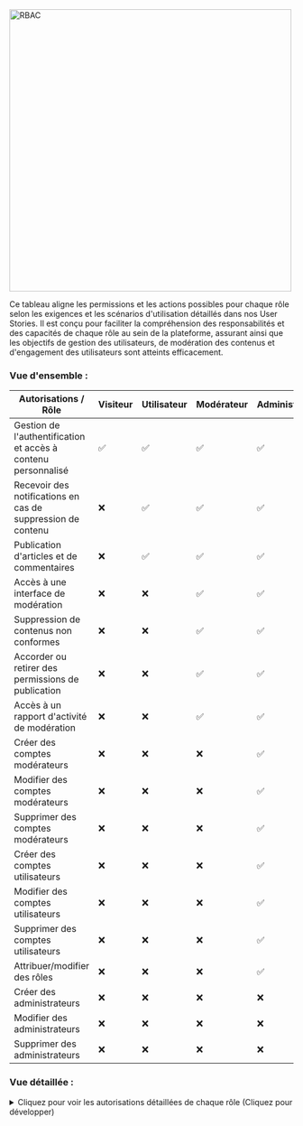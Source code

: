 <img src="./Assets/Images/Role-Based-Access-Control.png" alt="RBAC" width="500">

Ce tableau aligne les permissions et les actions possibles pour chaque rôle selon les exigences et les scénarios d'utilisation détaillés dans nos User Stories. Il est conçu pour faciliter la compréhension des responsabilités et des capacités de chaque rôle au sein de la plateforme, assurant ainsi que les objectifs de gestion des utilisateurs, de modération des contenus et d'engagement des utilisateurs sont atteints efficacement.

### Vue d'ensemble :

| Autorisations / Rôle                                          | Visiteur | Utilisateur | Modérateur | Administrateur | Super Administrateur |
| ------------------------------------------------------------- | -------- | ----------- | ---------- | -------------- | -------------------- |
| Gestion de l'authentification et accès à contenu personnalisé | ✅       | ✅          | ✅         | ✅             |        ❌              |
| Recevoir des notifications en cas de suppression de contenu   | ❌       | ✅          | ✅         | ✅             |        ❌              |
| Publication d'articles et de commentaires                     |   ❌       | ✅          | ✅         | ✅             |      ❌                |
| Accès à une interface de modération                           |   ❌       |    ❌         | ✅         | ✅             |    ❌                  |
| Suppression de contenus non conformes                         |   ❌       |    ❌         | ✅         | ✅             |    ❌                  |
| Accorder ou retirer des permissions de publication            |   ❌       |    ❌         | ✅         | ✅             |    ❌                  |
| Accès à un rapport d'activité de modération                   |   ❌       |    ❌         | ✅         | ✅             |    ❌                  |
| Créer des comptes modérateurs                                 |   ❌       |    ❌         |     ❌       | ✅             |  ❌                    |
| Modifier des comptes modérateurs                              |   ❌       |    ❌         |     ❌       | ✅             |  ❌                    |
| Supprimer des comptes modérateurs                             |   ❌       |    ❌         |     ❌       | ✅             |  ❌                    |
| Créer des comptes utilisateurs                                |   ❌       |    ❌         |     ❌       | ✅             |  ❌                    |
| Modifier des comptes utilisateurs                             |   ❌       |    ❌         |     ❌       | ✅             |  ❌                    |
| Supprimer des comptes utilisateurs                            |   ❌       |    ❌         |     ❌       | ✅             |  ❌                    |
| Attribuer/modifier des rôles                                  |   ❌       |    ❌         |     ❌       | ✅             |  ❌                    |
| Créer des administrateurs                                     |   ❌       |    ❌         |     ❌       |       ❌         | ✅                   |
| Modifier des administrateurs                                  |   ❌       |    ❌         |     ❌       |       ❌         | ✅                   |
| Supprimer des administrateurs                                 |   ❌       |    ❌         |     ❌       |       ❌         | ✅                   |

### Vue détaillée :

<details>
<summary>Cliquez pour voir les autorisations détaillées de chaque rôle (Cliquez pour développer)</summary>

| Autorisations / Rôle                                          | Visiteur                | Utilisateur                                                 | Modérateur                                                  | Administrateur                                                     | Super Administrateur                                    |
| ------------------------------------------------------------- | ----------------------- | ----------------------------------------------------------- | ----------------------------------------------------------- | ------------------------------------------------------------------ | ------------------------------------------------------- |
| Gestion de l'authentification et accès à contenu personnalisé | Créer son propre compte | Créer, modifier, supprimer son propre compte                | Modifier son propre compte                                  | Créer, modifier, supprimer des comptes utilisateurs et modérateurs | Créer, modifier, supprimer des comptes administrateurs  |
| Recevoir des notifications en cas de suppression de contenu   |                         | Recevoir des notifications en cas de suppression de contenu | Recevoir des notifications en cas de suppression de contenu | Recevoir des notifications en cas de suppression de contenu        |                                                         |
| Publication d'articles et de commentaires                     |                         | Publier des articles et des commentaires                    | Publier des articles et des commentaires                    | Publier des articles et des commentaires                           |                                                         |
| Accès à une interface de modération                           |                         |                                                             | Accéder à l'interface de modération                         |                                                                    |                                                         |
| Suppression de contenus non conformes                         |                         |                                                             | Supprimer des contenus non conformes                        | Supprimer des contenus non conformes                               |                                                         |
| Accorder ou retirer des permissions de publication            |                         |                                                             | Accorder ou retirer des permissions de publication          | Accorder ou retirer des permissions de publication                 |                                                         |
| Accès à un rapport d'activité de modération                   |                         |                                                             | Accéder à un rapport d'activité de modération               | Accéder à un rapport d'activité de modération                      |                                                         |
| Créer un compte modérateur                                    |                         |                                                             |                                                             | Créer des comptes modérateurs                                      |                                                         |
| Modifier un compte modérateur                                 |                         |                                                             |                                                             | Modifier des comptes modérateurs                                   |                                                         |
| Supprimer un compte modérateur                                |                         |                                                             |                                                             | Supprimer des comptes modérateurs                                  |                                                         |
| Créer un compte utilisateur                                   |                         |                                                             |                                                             | Créer des comptes utilisateurs                                     |                                                         |
| Modifier son propre compte utilisateur                        |                         | Modifier son propre compte utilisateur                      |                                                             | Modifier des comptes utilisateurs                                  |                                                         |
| Modifier un compte utilisateur par un administrateur          |                         |                                                             |                                                             | Modifier des comptes utilisateurs par un administrateur            |                                                         |
| Supprimer un compte utilisateur                               |                         |                                                             |                                                             | Supprimer des comptes utilisateurs                                 |                                                         |
| Consulter un contenu                                          | Consulter du contenu    | Consulter du contenu                                        | Consulter du contenu                                        | Consulter du contenu                                               |                                                         |
| Commenter un contenu                                          |                         | Commenter du contenu                                        | Commenter du contenu                                        | Commenter du contenu                                               |                                                         |
| Modifier un contenu                                           |                         |                                                             |                                                             | Modifier du contenu                                                |                                                         |
| Modérer un contenu                                            |                         |                                                             | Modérer du contenu                                          | Modérer du contenu                                                 |                                                         |
| Signaler un contenu                                           |                         |                                                             |                                                             | Signaler du contenu                                                |                                                         |
| Bloquer un compte                                             |                         |                                                             |                                                             | Bloquer un compte                                                  |                                                         |
| Attribuer/modifier des rôles                                  |                         |                                                             |                                                             | Attribuer/modifier des rôles                                       |                                                         |
| Créer un administrateur                                       |                         |                                                             |                                                             | Créer des comptes administrateurs                                  | Créer, modifier, supprimer des comptes administrateurs  |
| Modifier un administrateur                                    |                         |                                                             |                                                             | Modifier des comptes administrateurs                               | Créer, modifier, supprimer des comptes administrateurs  |
| Supprimer un administrateur                                   |                         |                                                             |                                                             | Supprimer des comptes administrateurs                              | Créer, modifier, supprimer des comptes administrateurs  |

</details>

